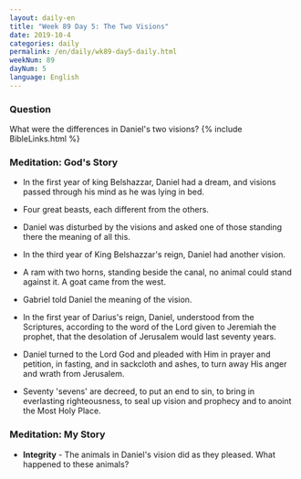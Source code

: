 ```yaml
---
layout: daily-en
title: "Week 89 Day 5: The Two Visions"
date: 2019-10-4 
categories: daily
permalink: /en/daily/wk89-day5-daily.html
weekNum: 89
dayNum: 5
language: English
---
```


### Question     
What were the differences in Daniel's two visions?
{% include BibleLinks.html %} 

### Meditation: God's Story   
+ In the first year of king Belshazzar, Daniel had a dream, and visions passed through his mind as he was lying in bed. 

+ Four great beasts, each different from the others. 

+ Daniel was disturbed by the visions and asked one of those standing there the meaning of all this. 

+ In the third year of King Belshazzar's reign, Daniel had another vision. 

+ A ram with two horns, standing beside the canal, no animal could stand against it. A goat came from the west. 

+ Gabriel told Daniel the meaning of the vision. 

+ In the first year of Darius's reign, Daniel, understood from the Scriptures, according to the word of the Lord given to Jeremiah the prophet, that the desolation of Jerusalem would last seventy years. 

+ Daniel turned to the Lord God and pleaded with Him in prayer and petition, in fasting, and in sackcloth and ashes, to turn away His anger and wrath from Jerusalem. 

+ Seventy 'sevens' are decreed, to put an end to sin, to bring in everlasting righteousness, to seal up vision and prophecy and to anoint the Most Holy Place. 

### Meditation: My Story   
+ **Integrity** - The animals in Daniel's vision did as they pleased. What happened to these animals? 
